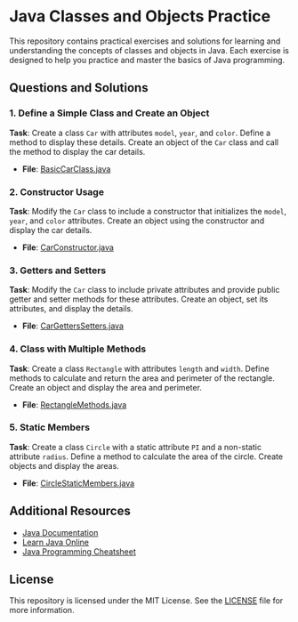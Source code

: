 # Java Classes and Objects Practice

This repository contains practical exercises and solutions for learning and understanding the concepts of classes and objects in Java. Each exercise is designed to help you practice and master the basics of Java programming.

## Questions and Solutions

### 1. Define a Simple Class and Create an Object
**Task**: Create a class `Car` with attributes `model`, `year`, and `color`. Define a method to display these details. Create an object of the `Car` class and call the method to display the car details.
- **File**: [BasicCarClass.java](BasicCarClass.java)

### 2. Constructor Usage
**Task**: Modify the `Car` class to include a constructor that initializes the `model`, `year`, and `color` attributes. Create an object using the constructor and display the car details.
- **File**: [CarConstructor.java](CarConstructor.java)

### 3. Getters and Setters
**Task**: Modify the `Car` class to include private attributes and provide public getter and setter methods for these attributes. Create an object, set its attributes, and display the details.
- **File**: [CarGettersSetters.java](CarGettersSetters.java)

### 4. Class with Multiple Methods
**Task**: Create a class `Rectangle` with attributes `length` and `width`. Define methods to calculate and return the area and perimeter of the rectangle. Create an object and display the area and perimeter.
- **File**: [RectangleMethods.java](RectangleMethods.java)

### 5. Static Members
**Task**: Create a class `Circle` with a static attribute `PI` and a non-static attribute `radius`. Define a method to calculate the area of the circle. Create objects and display the areas.
- **File**: [CircleStaticMembers.java](CircleStaticMembers.java)

## Additional Resources

- [Java Documentation](https://docs.oracle.com/javase/8/docs/)
- [Learn Java Online](https://www.learnjavaonline.org/)
- [Java Programming Cheatsheet](https://introcs.cs.princeton.edu/java/11cheatsheet/)

## License

This repository is licensed under the MIT License. See the [LICENSE](LICENSE) file for more information.
